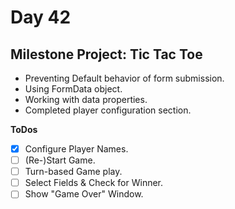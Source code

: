 # **Day 42** <!-- omit in toc -->

## **Milestone Project: Tic Tac Toe**

-   Preventing Default behavior of form submission.
-   Using FormData object.
-   Working with data properties.
-   Completed player configuration section.

**ToDos**

-   [x] Configure Player Names.
-   [ ] (Re-)Start Game.
-   [ ] Turn-based Game play.
-   [ ] Select Fields & Check for Winner.
-   [ ] Show "Game Over" Window.
